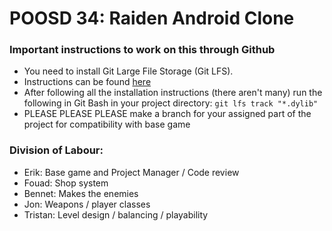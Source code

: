 # POOSD 34: Raiden Android Clone 

### Important instructions to work on this through Github
- You need to install Git Large File Storage (Git LFS). 
- Instructions can be found [here](https://docs.github.com/en/repositories/working-with-files/managing-large-files/installing-git-large-file-storage)
- After following all the installation instructions (there aren't many) run the following in Git Bash in your project directory: `git lfs track "*.dylib"`
- PLEASE PLEASE PLEASE make a branch for your assigned part of the project for compatibility with base game

### Division of Labour:
- Erik: Base game and Project Manager / Code review
- Fouad: Shop system
- Bennet: Makes the enemies
- Jon: Weapons / player classes
- Tristan: Level design / balancing / playability


